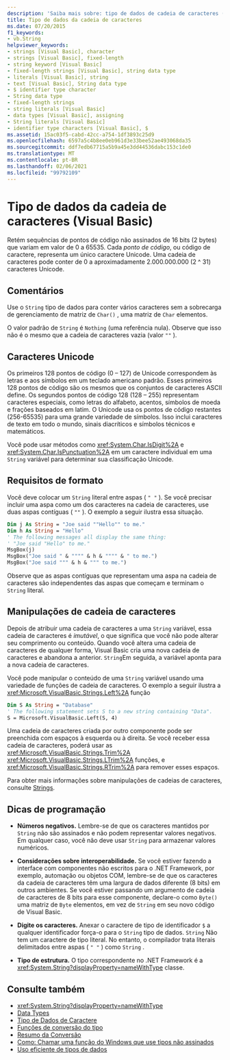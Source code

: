 ```yaml
---
description: 'Saiba mais sobre: tipo de dados de cadeia de caracteres (Visual Basic)'
title: Tipo de dados da cadeia de caracteres
ms.date: 07/20/2015
f1_keywords:
- vb.String
helpviewer_keywords:
- strings [Visual Basic], character
- strings [Visual Basic], fixed-length
- string keyword [Visual Basic]
- fixed-length strings [Visual Basic], string data type
- literals [Visual Basic], string
- text [Visual Basic], String data type
- $ identifier type character
- String data type
- fixed-length strings
- string literals [Visual Basic]
- data types [Visual Basic], assigning
- String literals [Visual Basic]
- identifier type characters [Visual Basic], $
ms.assetid: 15ac03f5-cabd-42cc-a754-1df3893c25d9
ms.openlocfilehash: 6597a5c4b8ee0eb961d3e33bee52ae493068da35
ms.sourcegitcommit: ddf7edb67715a5b9a45e3dd44536dabc153c1de0
ms.translationtype: MT
ms.contentlocale: pt-BR
ms.lasthandoff: 02/06/2021
ms.locfileid: "99792109"
---
```

# <a name="string-data-type-visual-basic"></a>Tipo de dados da cadeia de caracteres (Visual Basic)

Retém sequências de pontos de código não assinados de 16 bits (2 bytes) que variam em valor de 0 a 65535. Cada *ponto de código*, ou código de caractere, representa um único caractere Unicode. Uma cadeia de caracteres pode conter de 0 a aproximadamente 2.000.000.000 (2 ^ 31) caracteres Unicode.  
  
## <a name="remarks"></a>Comentários  

 Use o `String` tipo de dados para conter vários caracteres sem a sobrecarga de gerenciamento de matriz de `Char()` , uma matriz de `Char` elementos.  
  
 O valor padrão de `String` é `Nothing` (uma referência nula). Observe que isso não é o mesmo que a cadeia de caracteres vazia (valor `""` ).  
  
## <a name="unicode-characters"></a>Caracteres Unicode  

 Os primeiros 128 pontos de código (0 – 127) de Unicode correspondem às letras e aos símbolos em um teclado americano padrão. Esses primeiros 128 pontos de código são os mesmos que os conjuntos de caracteres ASCII define. Os segundos pontos de código 128 (128 – 255) representam caracteres especiais, como letras do alfabeto, acentos, símbolos de moeda e frações baseados em latim. O Unicode usa os pontos de código restantes (256-65535) para uma grande variedade de símbolos. Isso inclui caracteres de texto em todo o mundo, sinais diacríticos e símbolos técnicos e matemáticos.  
  
 Você pode usar métodos como <xref:System.Char.IsDigit%2A> e <xref:System.Char.IsPunctuation%2A> em um caractere individual em uma `String` variável para determinar sua classificação Unicode.  
  
## <a name="format-requirements"></a>Requisitos de formato  

 Você deve colocar um `String` literal entre aspas ( `" "` ). Se você precisar incluir uma aspa como um dos caracteres na cadeia de caracteres, use duas aspas contíguas ( `""` ). O exemplo a seguir ilustra essa situação.  
  
```vb  
Dim j As String = "Joe said ""Hello"" to me."  
Dim h As String = "Hello"  
' The following messages all display the same thing:  
' "Joe said "Hello" to me."  
MsgBox(j)  
MsgBox("Joe said " & """" & h & """" & " to me.")  
MsgBox("Joe said """ & h & """ to me.")  
```  
  
 Observe que as aspas contíguas que representam uma aspa na cadeia de caracteres são independentes das aspas que começam e terminam o `String` literal.  
  
## <a name="string-manipulations"></a>Manipulações de cadeia de caracteres  

 Depois de atribuir uma cadeia de caracteres a uma `String` variável, essa cadeia de caracteres é *imutável*, o que significa que você não pode alterar seu comprimento ou conteúdo. Quando você altera uma cadeia de caracteres de qualquer forma, Visual Basic cria uma nova cadeia de caracteres e abandona a anterior. `String`Em seguida, a variável aponta para a nova cadeia de caracteres.  
  
 Você pode manipular o conteúdo de uma `String` variável usando uma variedade de funções de cadeia de caracteres. O exemplo a seguir ilustra a <xref:Microsoft.VisualBasic.Strings.Left%2A> função  
  
```vb  
Dim S As String = "Database"  
' The following statement sets S to a new string containing "Data".  
S = Microsoft.VisualBasic.Left(S, 4)  
```  
  
 Uma cadeia de caracteres criada por outro componente pode ser preenchida com espaços à esquerda ou à direita. Se você receber essa cadeia de caracteres, poderá usar as <xref:Microsoft.VisualBasic.Strings.Trim%2A> <xref:Microsoft.VisualBasic.Strings.LTrim%2A> funções, e <xref:Microsoft.VisualBasic.Strings.RTrim%2A> para remover esses espaços.  
  
 Para obter mais informações sobre manipulações de cadeias de caracteres, consulte [Strings](../../programming-guide/language-features/strings/index.md).  
  
## <a name="programming-tips"></a>Dicas de programação  
  
- **Números negativos.** Lembre-se de que os caracteres mantidos por `String` não são assinados e não podem representar valores negativos. Em qualquer caso, você não deve usar `String` para armazenar valores numéricos.  
  
- **Considerações sobre interoperabilidade.** Se você estiver fazendo a interface com componentes não escritos para o .NET Framework, por exemplo, automação ou objetos COM, lembre-se de que os caracteres da cadeia de caracteres têm uma largura de dados diferente (8 bits) em outros ambientes. Se você estiver passando um argumento de cadeia de caracteres de 8 bits para esse componente, declare-o como `Byte()` uma matriz de `Byte` elementos, em vez de `String` em seu novo código de Visual Basic.  
  
- **Digite os caracteres.** Anexar o caractere de tipo de identificador `$` a qualquer identificador força-o para o `String` tipo de dados. `String` Não tem um caractere de tipo literal. No entanto, o compilador trata literais delimitados entre aspas ( `" "` ) como `String` .  
  
- **Tipo de estrutura.** O tipo correspondente no .NET Framework é a <xref:System.String?displayProperty=nameWithType> classe.  
  
## <a name="see-also"></a>Consulte também

- <xref:System.String?displayProperty=nameWithType>
- [Data Types](index.md)
- [Tipo de Dados de Caractere](char-data-type.md)
- [Funções de conversão do tipo](../functions/type-conversion-functions.md)
- [Resumo da Conversão](../keywords/conversion-summary.md)
- [Como: Chamar uma função do Windows que use tipos não assinados](../../programming-guide/com-interop/how-to-call-a-windows-function-that-takes-unsigned-types.md)
- [Uso eficiente de tipos de dados](../../programming-guide/language-features/data-types/efficient-use-of-data-types.md)
